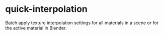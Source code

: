 # quick-interpolation
Batch apply texture interpolation settings for all materials in a scene or for the active material in Blender.
